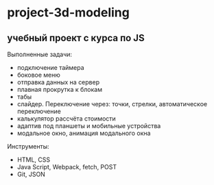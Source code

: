 # project-3d-modeling

## учебный проект c курса по JS

Выполненные задачи:
- подключение таймера
- боковое меню
- отправка данных на сервер
- плавная прокрутка к блокам
- табы
- слайдер. Переключение через: точки, стрелки, автоматическое переключение
- калькулятор рассчёта стоимости
- адаптив под планшеты и мобильные устройства
- модальное окно, анимация модального окна

Инструменты:
- HTML, CSS
- Java Script, Webpack, fetch, POST
- Git, JSON
